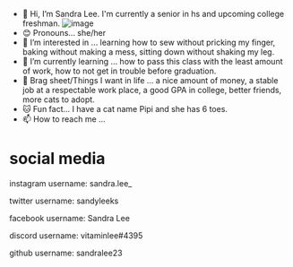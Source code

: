 - 👋 Hi, I’m Sandra Lee. I'm currently a senior in hs and upcoming college freshman. 
![image](https://user-images.githubusercontent.com/84578848/121831361-43864b00-cc95-11eb-9a55-8014dc55f875.png)
- 😊 Pronouns... she/her
- 👀 I’m interested in ... learning how to sew without pricking my finger, baking without making a mess, sitting down without shaking my leg.
- 🌱 I’m currently learning ... how to pass this class with the least amount of work, how to not get in trouble before graduation.
- 💞️ Brag sheet/Things I want in life ... a nice amount of money, a stable job at a respectable work place, a good GPA in college, better friends, more cats to adopt.
- 🐱 Fun fact... I have a cat name Pipi and she has 6 toes. 
- 📫 How to reach me ...

# social media 
instagram username: sandra.lee_

twitter username: sandyleeks

facebook username: Sandra Lee

discord username: vitaminlee#4395

github username: sandralee23

<!---
sandralee23/sandralee23 is a ✨ special ✨ repository because its `README.md` (this file) appears on your GitHub profile.
You can click the Preview link to take a look at your changes.
--->

